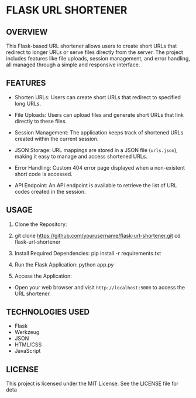 FLASK URL SHORTENER
===================

OVERVIEW
--------
This Flask-based URL shortener allows users to create short URLs that redirect to longer URLs or serve files directly from the server. The project includes features like file uploads, session management, and error handling, all managed through a simple and responsive interface.

FEATURES
--------
- Shorten URLs:
  Users can create short URLs that redirect to specified long URLs.
  
- File Uploads:
  Users can upload files and generate short URLs that link directly to these files.

- Session Management:
  The application keeps track of shortened URLs created within the current session.

- JSON Storage:
  URL mappings are stored in a JSON file (`urls.json`), making it easy to manage and access shortened URLs.

- Error Handling:
  Custom 404 error page displayed when a non-existent short code is accessed.

- API Endpoint:
  An API endpoint is available to retrieve the list of URL codes created in the session.

USAGE
-----
1. Clone the Repository:
2. git clone https://github.com/yourusername/flask-url-shortener.git
cd flask-url-shortener


2. Install Required Dependencies:
pip install -r requirements.txt

3. Run the Flask Application:
python app.py

4. Access the Application:
- Open your web browser and visit `http://localhost:5000` to access the URL shortener.

TECHNOLOGIES USED
-----------------
- Flask
- Werkzeug
- JSON
- HTML/CSS
- JavaScript

LICENSE
-------
This project is licensed under the MIT License. See the LICENSE file for deta

